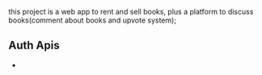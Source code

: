 this project is a web app to rent and sell books, plus a platform to discuss books(comment about books and upvote system);

## Auth Apis

-
